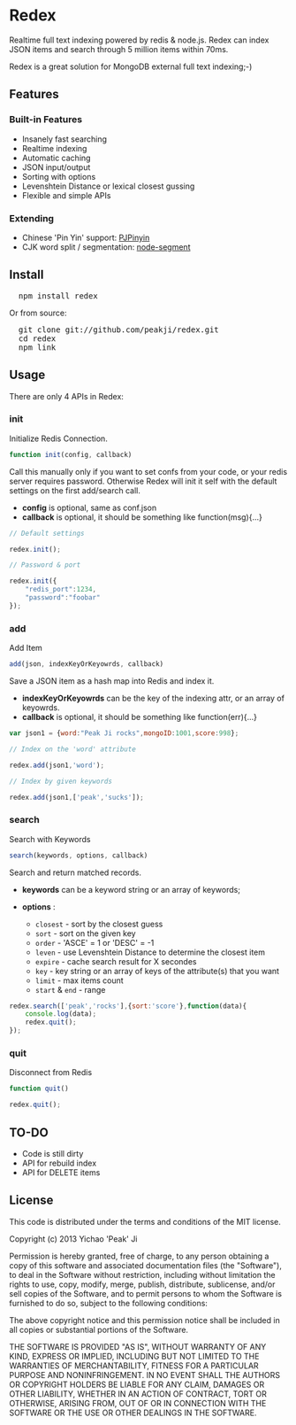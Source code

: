 Redex
===================

Realtime full text indexing powered by redis & node.js.
Redex can index JSON items and search through 5 million items within 70ms.

Redex is a great solution for MongoDB external full text indexing;-)

## Features

### Built-in Features

- Insanely fast searching
- Realtime indexing
- Automatic caching
- JSON input/output
- Sorting with options
- Levenshtein Distance or lexical closest gussing
- Flexible and simple APIs

### Extending

- Chinese 'Pin Yin' support: [PJPinyin](https://github.com/peakji/PJPinyin "PJPinyin")
- CJK word split / segmentation: [node-segment](https://github.com/peakji/node-segment "node-segment")

## Install

<pre>
  npm install redex
</pre>

Or from source:

<pre>
  git clone git://github.com/peakji/redex.git
  cd redex
  npm link
</pre>


## Usage

There are only 4 APIs in Redex:

### init

Initialize Redis Connection.

```javascript
function init(config, callback)
```

Call this manually only if you want to set confs from your code, or your redis server requires password. Otherwise Redex will init it self with the default settings on the first add/search call.

- **config** is optional, same as conf.json
- **callback** is optional, it should be something like function(msg){...}

```javascript
// Default settings

redex.init();

// Password & port

redex.init({
	"redis_port":1234,
	"password":"foobar"
});
```

### add

Add Item

```javascript
add(json, indexKeyOrKeyowrds, callback)
```

Save a JSON item as a hash map into Redis and index it.

- **indexKeyOrKeyowrds** can be the key of the indexing attr, or an array of keyowrds.
- **callback** is optional, it should be something like function(err){...}

```javascript
var json1 = {word:"Peak Ji rocks",mongoID:1001,score:998};

// Index on the 'word' attribute

redex.add(json1,'word');

// Index by given keywords

redex.add(json1,['peak','sucks']);
```

### search

Search with Keywords

```javascript
search(keywords, options, callback)
```

Search and return matched records.

- **keywords** can be a keyword string or an array of keywords;
- **options** :

	- `closest` - sort by the closest guess
	- `sort` - sort on the given key
    - `order` - 'ASCE' = 1 or 'DESC' = -1
    - `leven` - use Levenshtein Distance to determine the closest item
    - `expire` - cache search result for X secondes
    - `key` - key string or an array of keys of the attribute(s) that you want
    - `limit` - max items count
    - `start` & `end` - range

```javascript
redex.search(['peak','rocks'],{sort:'score'},function(data){
    console.log(data);
    redex.quit();
});
```

### quit

Disconnect from Redis

```javascript
function quit()
```

```javascript
redex.quit();
```

## TO-DO

- Code is still dirty
- API for rebuild index
- API for DELETE items

## License

 This code is distributed under the terms and conditions of the MIT license.

 Copyright (c) 2013 Yichao 'Peak' Ji

 Permission is hereby granted, free of charge, to any person obtaining a copy
 of this software and associated documentation files (the "Software"), to deal
 in the Software without restriction, including without limitation the rights
 to use, copy, modify, merge, publish, distribute, sublicense, and/or sell
 copies of the Software, and to permit persons to whom the Software is
 furnished to do so, subject to the following conditions:

 The above copyright notice and this permission notice shall be included in
 all copies or substantial portions of the Software.

 THE SOFTWARE IS PROVIDED "AS IS", WITHOUT WARRANTY OF ANY KIND, EXPRESS OR
 IMPLIED, INCLUDING BUT NOT LIMITED TO THE WARRANTIES OF MERCHANTABILITY,
 FITNESS FOR A PARTICULAR PURPOSE AND NONINFRINGEMENT. IN NO EVENT SHALL THE
 AUTHORS OR COPYRIGHT HOLDERS BE LIABLE FOR ANY CLAIM, DAMAGES OR OTHER
 LIABILITY, WHETHER IN AN ACTION OF CONTRACT, TORT OR OTHERWISE, ARISING FROM,
 OUT OF OR IN CONNECTION WITH THE SOFTWARE OR THE USE OR OTHER DEALINGS IN
 THE SOFTWARE.
